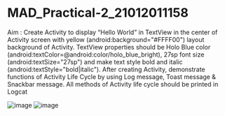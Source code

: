 # MAD_Practical-2_21012011158

Aim : Create Activity to display “Hello World” in TextView in the center of Activity screen with yellow (android:background="#FFFF00") layout background of Activity. TextView properties should be Holo Blue color (android:textColor=@android:color/holo_blue_bright), 27sp font size (android:textSize="27sp") and make text style bold and italic (android:textStyle="bold|italic"). After creating Activity, demonstrate functions of Activity Life Cycle by using Log message, Toast message & Snackbar message. All methods of Activity life cycle should be printed in Logcat

![image](https://github.com/vikaslohar21/MAD_Practical-2_21012011158/assets/98016883/f402b090-4a9d-4fd0-982c-fe090e95ab6b)
![image](https://github.com/vikaslohar21/MAD_Practical-2_21012011158/assets/98016883/969504e3-15c5-4a14-b935-4bd6b613490a)

